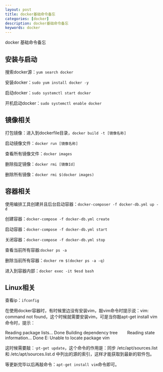 ```yaml
---
layout: post
title: docker基础命令备忘
categories: [docker]
description: docker基础命令备忘
keywords: docker
---
```


docker 基础命令备忘

## 安装与启动

搜索docker源：`yum search docker`

安装docker：`sudo yum install docker -y`
 
启动docker：`sudo systemctl start docker`

开机启动docker：`sudo systemctl enable docker`

## 镜像相关 

打包镜像：进入到dockerfile目录，`docker build -t [镜像名称]`

启动镜像文件：`docker run [镜像名称]`

查看所有镜像文件：`docker images`

删除指定镜像：`docker rmi [镜像Id]`

删除所有镜像：`docker rmi $(docker images)`

## 容器相关

使用编排工具创建并且后台启动容器：`docker-composer -f docker-db.yml up -d`

创建容器：`docker-compose -f docker-db.yml create`

启动容器：`docker-compose -f docker-db.yml start`

关闭容器：`docker-compose -f docker-db.yml stop`

查看当前所有容器:`docker ps -a`

删除当前所有容器：`docker rm $(docker ps -a -q)`

进入到容器内部：`docker exec -it 9esd bash`


## Linux相关

查看ip：`ifconfig`

在使用docker容器时，有时候里边没有安装vim，敲vim命令时提示说：vim: command not found，这个时候就需要安装vim，可是当你敲apt-get install vim命令时，提示：

Reading package lists... Done
Building dependency tree       
Reading state information... Done
E: Unable to locate package vim 

这时候需要敲：·`pt-get update`，这个命令的作用是：同步 /etc/apt/sources.list 和 /etc/apt/sources.list.d 中列出的源的索引，这样才能获取到最新的软件包。

等更新完毕以后再敲命令：`apt-get install vim`命令即可。 